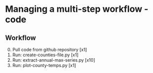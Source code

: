 # Managing a multi-step workflow - code

## Workflow

 0. Pull code from github repository [x1]
 1. Run: create-counties-file.py [x1]
 2. Run: extract-annual-max-series.py [x10]
 3. Run: plot-county-temps.py [x1]

